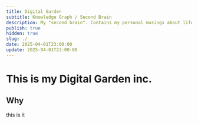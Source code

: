 ```yaml
---
title: Digital Garden
subtitle: Knowledge Graph / Second Brain
description: My "second brain". Contains my personal musings about life, work, and everything in between.
publish: true
hidden: true
slug: ./
date: 2025-04-01T23:00:00
update: 2025-04-01T23:00:00
---
```

# This is my Digital Garden inc.
## Why
this is it